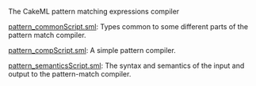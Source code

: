 The CakeML pattern matching expressions compiler

[pattern_commonScript.sml](pattern_commonScript.sml):
Types common to some different parts of the pattern match compiler.

[pattern_compScript.sml](pattern_compScript.sml):
A simple pattern compiler.

[pattern_semanticsScript.sml](pattern_semanticsScript.sml):
The syntax and semantics of the input and output to the
pattern-match compiler.
